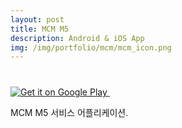 ```yaml
---
layout: post
title: MCM M5
description: Android & iOS App
img: /img/portfolio/mcm/mcm_icon.png
---
```


<div class="col three caption">
	<a href='https://play.google.com/store/apps/details?id=com.mcm.app.hybrid&pcampaignid=MKT-Other-global-all-co-prtnr-py-PartBadge-Mar2515-1'>
		<img alt='Get it on Google Play' src='https://play.google.com/intl/ko/badges/images/generic/en_badge_web_generic.png'/>
	</a>
	<a href="https://itunes.apple.com/kr/app/id983951043?mt=8" style="display:inline-block;overflow:hidden;background:url(https://linkmaker.itunes.apple.com/en-us/badge-lrg.svg?releaseDate=2015-09-23&kind=iossoftware&bubble=apple_music) no-repeat;width:135px;height:40px;"></a>
</div>

MCM M5 서비스 어플리케이션.


<div class="img_row">
	<img class="col one" src="{{ site.baseurl }}/img/portfolio/mcm/mcm_1.jpeg" alt="" title="screenshot1 image"/>
	<img class="col one" src="{{ site.baseurl }}/img/portfolio/mcm/mcm_2.jpeg" alt="" title="screenshot2 image"/>
	<img class="col one" src="{{ site.baseurl }}/img/portfolio/mcm/mcm_3.jpeg" alt="" title="screenshot3 image"/>
</div>
<div class="img_row">
	<img class="col one" src="{{ site.baseurl }}/img/portfolio/mcm/mcm_4.jpeg" alt="" title="screenshot4 image"/>
</div>